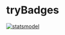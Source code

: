 # tryBadges
<a href="https://www.statsmodels.org/stable/index.html">
  <img src="https://www.statsmodels.org/stable/_images/statsmodels-logo-v2-horizontal.svg"
            alt="statsmodel"></a>
